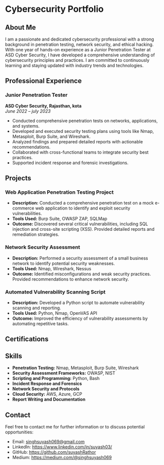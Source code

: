 # Cybersecurity Portfolio

## About Me
I am a passionate and dedicated cybersecurity professional with a strong background in penetration testing, network security, and ethical hacking. With one year of hands-on experience as a Junior Penetration Tester at ASD Cyber Security, I have developed a comprehensive understanding of cybersecurity principles and practices. I am committed to continuously learning and staying updated with industry trends and technologies.

## Professional Experience

### Junior Penetration Tester
**ASD Cyber Security, Rajasthan, kota**  
*June 2022 – july 2023*
- Conducted comprehensive penetration tests on networks, applications, and systems.
- Developed and executed security testing plans using tools like Nmap, Metasploit, Burp Suite, and Wireshark.
- Analyzed findings and prepared detailed reports with actionable recommendations.
- Collaborated with cross-functional teams to integrate security best practices.
- Supported incident response and forensic investigations.

## Projects

### Web Application Penetration Testing Project
- **Description:** Conducted a comprehensive penetration test on a mock e-commerce web application to identify and exploit security vulnerabilities.
- **Tools Used:** Burp Suite, OWASP ZAP, SQLMap
- **Outcome:** Discovered several critical vulnerabilities, including SQL injection and cross-site scripting (XSS). Provided detailed reports and remediation strategies.

### Network Security Assessment
- **Description:** Performed a security assessment of a small business network to identify potential security weaknesses.
- **Tools Used:** Nmap, Wireshark, Nessus
- **Outcome:** Identified misconfigurations and weak security practices. Provided recommendations to enhance network security.

### Automated Vulnerability Scanning Script
- **Description:** Developed a Python script to automate vulnerability scanning and reporting.
- **Tools Used:** Python, Nmap, OpenVAS API
- **Outcome:** Improved the efficiency of vulnerability assessments by automating repetitive tasks.

## Certifications


## Skills
- **Penetration Testing:** Nmap, Metasploit, Burp Suite, Wireshark
- **Security Assessment Frameworks:** OWASP, NIST
- **Scripting and Programming:** Python, Bash
- **Incident Response and Forensics**
- **Network Security and Protocols**
- **Cloud Security:** AWS, Azure, GCP
- **Report Writing and Documentation**

## Contact
Feel free to contact me for further information or to discuss potential opportunities:
- Email: singhsuyash069@gmail.com
- LinkedIn: https://www.linkedin.com/in/suyash03/
- GitHub: https://github.com/suyashRathor
- Medium: https://medium.com/@singhsuyash069
